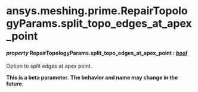 <a id="ansys-meshing-prime-repairtopologyparams-split-topo-edges-at-apex-point"></a>

# ansys.meshing.prime.RepairTopologyParams.split_topo_edges_at_apex_point

<a id="ansys.meshing.prime.RepairTopologyParams.split_topo_edges_at_apex_point"></a>

#### *property* RepairTopologyParams.split_topo_edges_at_apex_point *: [bool](https://docs.python.org/3.11/library/functions.html#bool)*

Option to split edges at apex point.

**This is a beta parameter**. **The behavior and name may change in the future**.

<!-- !! processed by numpydoc !! -->
